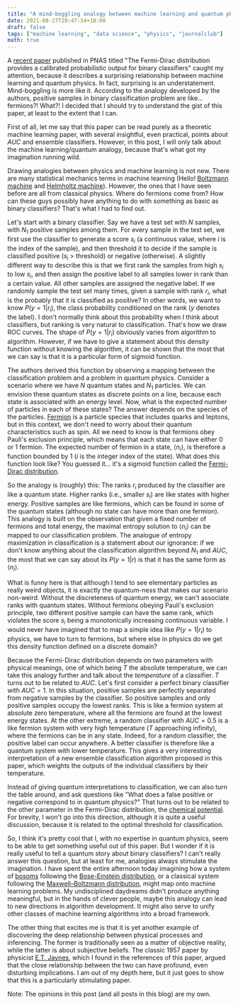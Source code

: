 ```yaml
---
title: "A mind-boggling analogy between machine learning and quantum physics"
date: 2021-08-27T20:47:54+10:00
draft: false
tags: ["machine learning", "data science", "physics", "journalclub"]
math: true
---
```


A [recent paper](https://www.pnas.org/content/118/34/e2100761118) published in PNAS titled "The Fermi-Dirac distribution provides a calibrated probabilistic output for binary classifiers" caught my attention, because it describes a surprising relationship between machine learning and quantum physics. In fact, surprising is an understatement. Mind-boggling is more like it. According to the analogy developed by the authors, positive samples in binary classification problem are like... fermions?! What?! I decided that I should try to understand the gist of this paper, at least to the extent that I can.

First of all, let me say that this paper can be read purely as a theoretic machine learning paper, with several insightful, even practical, points about $AUC$ and ensemble classifiers. However, in this post, I will only talk about the machine learning/quantum analogy, because that's what got my imagination running wild. 

Drawing analogies between physics and machine learning is not new. There are many statistical mechanics terms in machine learning (Hello! [Boltzmann machine](https://en.wikipedia.org/wiki/Boltzmann_machine) and [Helmholtz machine](https://en.wikipedia.org/wiki/Helmholtz_machine)). However, the ones that I have seen before are all from classical physics. Where do fermions come from? How can these guys possibly have anything to do with something as basic as binary classifiers? That's what I had to find out.

Let's start with a binary classifier. Say we have a test set with $N$ samples, with $N_1$ positive samples among them. For every sample in the test set, we first use the classifier to generate a score $s_i$ (a continuous value, where $i$ is the index of the sample), and then threshold it to decide if the sample is classified positive ($s_i$ > threshold) or negative (otherwise). A slightly different way to describe this is that we first rank the samples from high $s_i$ to low $s_i$, and then assign the positive label to all samples lower in rank than a certain value. All other samples are assigned the negative label. If we randomly sample the test set many times, given a sample with rank $r_i$, what is the probably that it is classified as positive? In other words, we want to know $P(y=1|r_i)$, the class probability conditioned on the rank ($y$ denotes the label). I don't normally think about this probability when I think about classifiers, but ranking is very natural to classification. That's how we draw ROC curves. The shape of $P(y=1|r_i)$ obviously varies from algorithm to algorithm. However, if we have to give a statement about this density function without knowing the algorithm, it can be shown that the most that we can say is that it is a particular form of sigmoid function.

The authors derived this function by observing a mapping between the classification problem and a problem in quantum physics. Consider a scenario where we have $N$ quantum states and $N_1$ particles. We can envision these quantum states as discrete points on a line, because each state is associated with an energy level. Now, what is the expected number of particles in each of these states? The answer depends on the species of the particles. [Fermion](https://en.wikipedia.org/wiki/Fermion) is a particle species that includes quarks and leptons, but in this context, we don't need to worry about their quantum characteristics such as spin. All we need to know is that fermions obey Pauli's exclusion principle, which means that each state can have either 0 or 1 fermion. The expected number of fermion in a state, $\langle n_i \rangle$, is therefore a function bounded by 1 ($i$ is the integer index of the state). What does this function look like? You guessed it... it's a sigmoid function called the [Fermi-Dirac distribution](https://en.wikipedia.org/wiki/Fermi–Dirac_statistics).

So the analogy is (roughly) this: The ranks $r_i$ produced by the classifier are like a quantum state. Higher ranks (i.e., smaller $s_i$) are like states with higher energy. Positive samples are like fermions, which can be found in some of the quantum states (although no state can have more than one fermion). This analogy is built on the observation that given a fixed number of fermions and total energy, the maximal entropy solution to $\langle n_i \rangle$ can be mapped to our classification problem. The analogue of entropy maximization in classification is a statement about our ignorance: if we don't know anything about the classification algorithm beyond $N_1$ and $AUC$, the most that we can say about its $P(y=1|r)$ is that it has the same form as $\langle n_i \rangle$. 

What is funny here is that although I tend to see elementary particles as really weird objects, it is exactly the quantum-ness that makes our scenario non-weird. Without the discreteness of quantum energy, we can't associate ranks with quantum states. Without fermions obeying Pauli's exclusion principle, two different positive sample can have the same rank, which violates the score $s_i$ being a monotonically increasing continuous variable. I would never have imagined that to map a simple idea like $P(y=1|r_i)$ to physics, we have to turn to fermions, but where else in physics do we get this density function defined on a discrete domain?

Because the Fermi-Dirac distribution depends on two parameters with physical meanings, one of which being $T$ the absolute temperature, we can take this analogy further and talk about the _temperature_ of a classifier. $T$ turns out to be related to $AUC$. Let's first consider a perfect binary classifier with $AUC=1$. In this situation, positive samples are perfectly separated from negative samples by the classifier. So positive samples and only positive samples occupy the lowest ranks. This is like a fermion system at absolute zero temperature, where all the fermions are found at the lowest energy states. At the other extreme, a random classifier with $AUC=0.5$ is a like fermion system with very high temperature ($T$ approaching infinity), where the fermions can be in any state. Indeed, for a random classifier, the positive label can occur anywhere. A better classifier is therefore like a quantum system with lower temperature. This gives a very interesting interpretation of a new ensemble classification algorithm proposed in this paper, which weights the outputs of the individual classifiers by their temperature.

Instead of giving quantum interpretations to classification, we can also turn the table around, and ask questions like "What does a false positive or negative correspond to in quantum physics?" That turns out to be related to the other parameter in the Fermi-Dirac distribution, the [chemical potential](https://en.wikipedia.org/wiki/Chemical_potential). For brevity, I won't go into this direction, although it is quite a useful discussion, because it is related to the optimal threshold for classification.

So, I think it's pretty cool that I, with no expertise in quantum physics, seem to be able to get something useful out of this paper. But I wonder if it is really useful to tell a quantum story about binary classifiers? I can't really answer this question, but at least for me, analogies always stimulate the imagination. I have spent the entire afternoon today imagining how a system of [bosoms](https://en.wikipedia.org/wiki/Boson) following the [Bose-Einstein distribution](https://en.wikipedia.org/wiki/Bose–Einstein_statistics), or a classical system following the [Maxwell–Boltzmann distribution](https://en.wikipedia.org/wiki/Maxwell–Boltzmann_distribution), might map onto machine learning problems. My undisciplined daydreams didn't produce anything meaningful, but in the hands of clever people, maybe this analogy can lead to new directions in algorithm development. It might also serve to unify other classes of machine learning algorithms into a broad framework.

The other thing that excites me is that it is yet another example of discovering the deep relationship between physical processes and inferencing. The former is traditionally seen as a matter of objective reality, while the latter is about subjective beliefs. The classic 1957 paper by physicist [E.T. Jaynes](https://en.wikipedia.org/wiki/Edwin_Thompson_Jaynes), which I found in the references of this paper, argued that the close relationship between the two can have profound, even disturbing implications. I am out of my depth here, but it just goes to show that this is a particularly stimulating paper.

Note: The opinions in this post (and all posts in this blog) are my own. 


